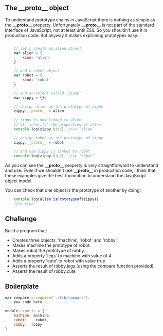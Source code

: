 The \_\_proto\_\_ object
------------------

To understand prototype chains in JavaScript there is nothing as simple as the __\_\_proto\_\___ property. Unfortunately __\_\_proto\_\___ is not part of the standard interface of JavaScript, not at least until ES6. So you shouldn't use it in production code. But anyway it makes explaining prototypes easy.

```js

	// let's create an alien object
	var alien = {
		kind: 'alien'
	}

	// and a robot object
	var robot = {
		kind: 'robot'
	}

	// and an object called 'zippy'
	var zippy = {};

	// assign alien as the prototype of zippy
	zippy.__proto__ = alien
	
	// zippy is now linked to alien
	// it 'inherits' the properties of alien
	console.log(zippy.kind); //=> ‘alien’

	// assign robot as the prototype of zippy
	zippy.__proto__ = robot
	
	// and now zippy is linked to robot
	console.log(zippy.kind); //=> ‘robot’

```

As you can see the __\_\_proto\_\___ property is very straightforward to understand and use. Even if we shouldn't use __\_\_proto\_\___ in production code, I think that these examples give the best foundation to understand the JavaScript object model.

You can check that one object is the prototype of another by doing:

```js
	console.log(alien.isPrototypeOf(zippy))
	//=> true
```

Challenge
----------

Build a program that:
- Creates three objects: 'machine', 'robot' and 'robby'.
- Makes machine the prototype of robot.
- Makes robot the prototype of robby.
- Adds a property 'legs' to machine with value of 4
- Adds a property 'cute' to robot with value true
- Asserts the result of robby.legs (using the compare function provided)
- Asserts the result of robby.cute

Boilerplate
-----------

```js
var compare = require('./lib/compare');
... you code here ...

module.exports = {
	machine: machine,
	robot:    robot,
	robby:  robby
}
```
